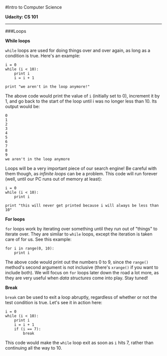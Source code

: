 #Intro to Computer Science

**Udacity: CS 101**

---

###Loops

**While loops**

`while` loops are used for doing things over and over again, as long as a condition is true. Here's an example:

	i = 0
	while (i < 10):
		print i
		i = i + 1
	
	print "we aren't in the loop anymore!"
	
The above code would print the value of `i` (initially set to 0), increment it by 1, and go back to the start of the loop until i was no longer less than 10. Its output would be:

	0
	1
	2
	3
	4
	5
	6
	7
	8
	9
	we aren't in the loop anymore
	
Loops will be a very important piece of our search engine! Be careful with them though, as *infinite loops* can be a problem. This code will run forever (well, until our PC runs out of memory at least):

	i = 0
	while (i < 10):
		print i
		
	print "this will never get printed because i will always be less than 10"
	
**For loops**

`for` loops work by iterating over something until they run out of "things" to iterate over. They are similar to `while` loops, except the iteration is taken care of for us. See this example:

	for i in range(0, 10):
		print i
	
The above code would print out the numbers 0 to 9, since the `range()` method's second argument is not inclusive (there's `xrange()` if you want to include both). We will focus on `for` loops later down the road a lot more, as they are very useful when *data structures* come into play. Stay tuned!

**Break**

`break` can be used to exit a loop abruptly, regardless of whether or not the test condition is true. Let's see it in action here:

	i = 0
	while (i < 10):
		print i
		i = i + 1
		if (i == 7):
			break

This code would make the `while` loop exit as soon as `i` hits 7, rather than continuing all the way to 10.